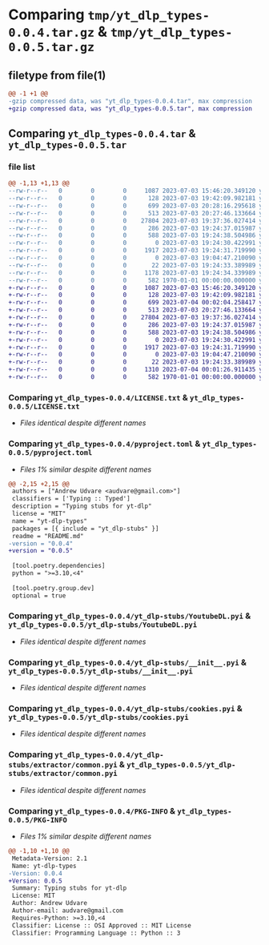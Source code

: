 # Comparing `tmp/yt_dlp_types-0.0.4.tar.gz` & `tmp/yt_dlp_types-0.0.5.tar.gz`

## filetype from file(1)

```diff
@@ -1 +1 @@
-gzip compressed data, was "yt_dlp_types-0.0.4.tar", max compression
+gzip compressed data, was "yt_dlp_types-0.0.5.tar", max compression
```

## Comparing `yt_dlp_types-0.0.4.tar` & `yt_dlp_types-0.0.5.tar`

### file list

```diff
@@ -1,13 +1,13 @@
--rw-r--r--   0        0        0     1087 2023-07-03 15:46:20.349120 yt_dlp_types-0.0.4/LICENSE.txt
--rw-r--r--   0        0        0      128 2023-07-03 19:42:09.982181 yt_dlp_types-0.0.4/README.md
--rw-r--r--   0        0        0      699 2023-07-03 20:28:16.295618 yt_dlp_types-0.0.4/pyproject.toml
--rw-r--r--   0        0        0      513 2023-07-03 20:27:46.133664 yt_dlp_types-0.0.4/yt_dlp-stubs/YoutubeDL.pyi
--rw-r--r--   0        0        0    27804 2023-07-03 19:37:36.027414 yt_dlp_types-0.0.4/yt_dlp-stubs/__init__.pyi
--rw-r--r--   0        0        0      286 2023-07-03 19:24:37.015987 yt_dlp_types-0.0.4/yt_dlp-stubs/_misc.pyi
--rw-r--r--   0        0        0      588 2023-07-03 19:24:38.504986 yt_dlp_types-0.0.4/yt_dlp-stubs/cookies.pyi
--rw-r--r--   0        0        0        0 2023-07-03 19:24:30.422991 yt_dlp_types-0.0.4/yt_dlp-stubs/extractor/__init__.pyi
--rw-r--r--   0        0        0     1917 2023-07-03 19:24:31.719990 yt_dlp_types-0.0.4/yt_dlp-stubs/extractor/common.pyi
--rw-r--r--   0        0        0        0 2023-07-03 19:04:47.210090 yt_dlp_types-0.0.4/yt_dlp-stubs/py.typed
--rw-r--r--   0        0        0       22 2023-07-03 19:24:33.389989 yt_dlp_types-0.0.4/yt_dlp-stubs/utils/__init__.pyi
--rw-r--r--   0        0        0     1178 2023-07-03 19:24:34.339989 yt_dlp_types-0.0.4/yt_dlp-stubs/utils/_utils.pyi
--rw-r--r--   0        0        0      582 1970-01-01 00:00:00.000000 yt_dlp_types-0.0.4/PKG-INFO
+-rw-r--r--   0        0        0     1087 2023-07-03 15:46:20.349120 yt_dlp_types-0.0.5/LICENSE.txt
+-rw-r--r--   0        0        0      128 2023-07-03 19:42:09.982181 yt_dlp_types-0.0.5/README.md
+-rw-r--r--   0        0        0      699 2023-07-04 00:02:04.258417 yt_dlp_types-0.0.5/pyproject.toml
+-rw-r--r--   0        0        0      513 2023-07-03 20:27:46.133664 yt_dlp_types-0.0.5/yt_dlp-stubs/YoutubeDL.pyi
+-rw-r--r--   0        0        0    27804 2023-07-03 19:37:36.027414 yt_dlp_types-0.0.5/yt_dlp-stubs/__init__.pyi
+-rw-r--r--   0        0        0      286 2023-07-03 19:24:37.015987 yt_dlp_types-0.0.5/yt_dlp-stubs/_misc.pyi
+-rw-r--r--   0        0        0      588 2023-07-03 19:24:38.504986 yt_dlp_types-0.0.5/yt_dlp-stubs/cookies.pyi
+-rw-r--r--   0        0        0        0 2023-07-03 19:24:30.422991 yt_dlp_types-0.0.5/yt_dlp-stubs/extractor/__init__.pyi
+-rw-r--r--   0        0        0     1917 2023-07-03 19:24:31.719990 yt_dlp_types-0.0.5/yt_dlp-stubs/extractor/common.pyi
+-rw-r--r--   0        0        0        0 2023-07-03 19:04:47.210090 yt_dlp_types-0.0.5/yt_dlp-stubs/py.typed
+-rw-r--r--   0        0        0       22 2023-07-03 19:24:33.389989 yt_dlp_types-0.0.5/yt_dlp-stubs/utils/__init__.pyi
+-rw-r--r--   0        0        0     1310 2023-07-04 00:01:26.911435 yt_dlp_types-0.0.5/yt_dlp-stubs/utils/_utils.pyi
+-rw-r--r--   0        0        0      582 1970-01-01 00:00:00.000000 yt_dlp_types-0.0.5/PKG-INFO
```

### Comparing `yt_dlp_types-0.0.4/LICENSE.txt` & `yt_dlp_types-0.0.5/LICENSE.txt`

 * *Files identical despite different names*

### Comparing `yt_dlp_types-0.0.4/pyproject.toml` & `yt_dlp_types-0.0.5/pyproject.toml`

 * *Files 1% similar despite different names*

```diff
@@ -2,15 +2,15 @@
 authors = ["Andrew Udvare <audvare@gmail.com>"]
 classifiers = ['Typing :: Typed']
 description = "Typing stubs for yt-dlp"
 license = "MIT"
 name = "yt-dlp-types"
 packages = [{ include = "yt_dlp-stubs" }]
 readme = "README.md"
-version = "0.0.4"
+version = "0.0.5"
 
 [tool.poetry.dependencies]
 python = ">=3.10,<4"
 
 [tool.poetry.group.dev]
 optional = true
```

### Comparing `yt_dlp_types-0.0.4/yt_dlp-stubs/YoutubeDL.pyi` & `yt_dlp_types-0.0.5/yt_dlp-stubs/YoutubeDL.pyi`

 * *Files identical despite different names*

### Comparing `yt_dlp_types-0.0.4/yt_dlp-stubs/__init__.pyi` & `yt_dlp_types-0.0.5/yt_dlp-stubs/__init__.pyi`

 * *Files identical despite different names*

### Comparing `yt_dlp_types-0.0.4/yt_dlp-stubs/cookies.pyi` & `yt_dlp_types-0.0.5/yt_dlp-stubs/cookies.pyi`

 * *Files identical despite different names*

### Comparing `yt_dlp_types-0.0.4/yt_dlp-stubs/extractor/common.pyi` & `yt_dlp_types-0.0.5/yt_dlp-stubs/extractor/common.pyi`

 * *Files identical despite different names*

### Comparing `yt_dlp_types-0.0.4/PKG-INFO` & `yt_dlp_types-0.0.5/PKG-INFO`

 * *Files 1% similar despite different names*

```diff
@@ -1,10 +1,10 @@
 Metadata-Version: 2.1
 Name: yt-dlp-types
-Version: 0.0.4
+Version: 0.0.5
 Summary: Typing stubs for yt-dlp
 License: MIT
 Author: Andrew Udvare
 Author-email: audvare@gmail.com
 Requires-Python: >=3.10,<4
 Classifier: License :: OSI Approved :: MIT License
 Classifier: Programming Language :: Python :: 3
```

